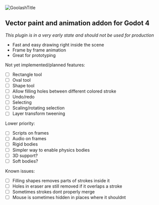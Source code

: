 ![GoolashTitle](https://github.com/GuyUnger/Goolash/assets/7023847/0843ade0-ae36-4444-99a1-b96f3c4ae770)

## Vector paint and animation addon for Godot 4 

*This plugin is in a very early state and should not be used for production*

- Fast and easy drawing right inside the scene
- Frame by frame animation
- Great for prototyping


Not yet implemented/planned features:
- [ ] Rectangle tool
- [ ] Oval tool
- [ ] Shape tool
- [ ] Allow filling holes between different colored stroke
- [ ] Undo/redo
- [ ] Selecting
- [ ] Scaling/rotating selection
- [ ] Layer transform tweening

Lower priority:
- [ ] Scripts on frames
- [ ] Audio on frames
- [ ] Rigid bodies
- [ ] Simpler way to enable physics bodies
- [ ] 3D support?
- [ ] Soft bodies?

Known issues:
- [ ] Filling shapes removes parts of strokes inside it
- [ ] Holes in eraser are still removed if it overlaps a stroke
- [ ] Sometimes strokes dont properly merge
- [ ] Mouse is sometimes hidden in places where it shouldnt
